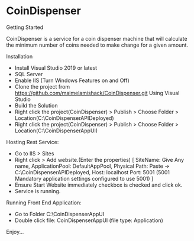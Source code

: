 # CoinDispenser
Getting Started

CoinDispenser is a service for a coin dispenser machine that will calculate the minimum number of coins needed to make change for a given amount.

Installation

- Install Visual Studio 2019 or latest
- SQL Server
- Enable IIS (Turn Windows Features on and Off)
- Clone the project from https://github.com/maimelamishack/CoinDispenser.git Using Visual Studio
- Build the Solution
- Right click the project(CoinDispenser) > Publish > Choose Folder > Location(C:\CoinDispenserAPIDeployed)
- Right click the project(CoinDispenser) > Publish > Choose Folder > Location(C:\CoinDispenserAppUI)

Hosting Rest Service:
- Go to IIS > Sites
- Right click > Add website.(Enter the properties)
    [
	SiteName: Give Any name, 
	ApplicationPool: DefaultAppPool,
	Physical Path: Paste -> C:\CoinDispenserAPIDeployed,
	Host: localhost
	Port: 5001 (5001 Mandatory application settings configured to use 5001)
	]
- Ensure Start Website immediately checkbox is checked and click ok.
- Service is running.

Running Front End Application:
- Go to Folder C:\CoinDispenserAppUI
- Double click file: CoinDispenserAppUI (file type: Application)

Enjoy...
